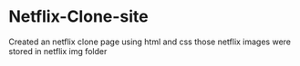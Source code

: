 # Netflix-Clone-site
Created an netflix clone page using html and css those netflix images were stored in netflix img folder
